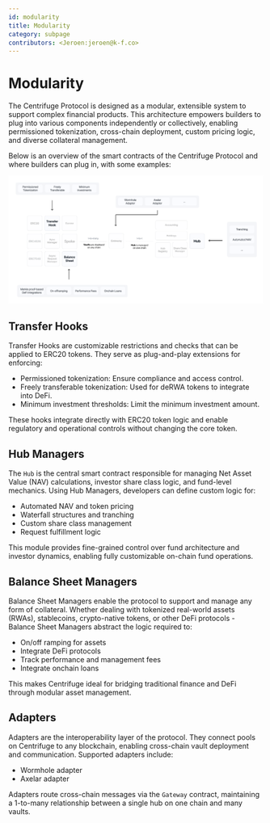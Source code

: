 ```yaml
---
id: modularity
title: Modularity
category: subpage
contributors: <Jeroen:jeroen@k-f.co>
---
```


# Modularity

The Centrifuge Protocol is designed as a modular, extensible system to support complex financial products. This architecture empowers builders to plug into various components independently or collectively, enabling permissioned tokenization, cross-chain deployment, custom pricing logic, and diverse collateral management.

Below is an overview of the smart contracts of the Centrifuge Protocol and where builders can plug in, with some examples:

![](./images/modularity.png)

## Transfer Hooks

Transfer Hooks are customizable restrictions and checks that can be applied to ERC20 tokens. They serve as plug-and-play extensions for enforcing:

* Permissioned tokenization: Ensure compliance and access control.
* Freely transferable tokenization: Used for deRWA tokens to integrate into DeFi.
* Minimum investment thresholds: Limit the minimum investment amount.

These hooks integrate directly with ERC20 token logic and enable regulatory and operational controls without changing the core token.

## Hub Managers

The `Hub` is the central smart contract responsible for managing Net Asset Value (NAV) calculations, investor share class logic, and fund-level mechanics. Using Hub Managers, developers can define custom logic for:

* Automated NAV and token pricing
* Waterfall structures and tranching
* Custom share class management
* Request fulfillment logic

This module provides fine-grained control over fund architecture and investor dynamics, enabling fully customizable on-chain fund operations.

## Balance Sheet Managers

Balance Sheet Managers enable the protocol to support and manage any form of collateral. Whether dealing with tokenized real-world assets (RWAs), stablecoins, crypto-native tokens, or other DeFi protocols - Balance Sheet Managers abstract the logic required to:

* On/off ramping for assets
* Integrate DeFi protocols
* Track performance and management fees
* Integrate onchain loans

This makes Centrifuge ideal for bridging traditional finance and DeFi through modular asset management.

## Adapters

Adapters are the interoperability layer of the protocol. They connect pools on Centrifuge to any blockchain, enabling cross-chain vault deployment and communication. Supported adapters include:

* Wormhole adapter
* Axelar adapter

Adapters route cross-chain messages via the `Gateway` contract, maintaining a 1-to-many relationship between a single hub on one chain and many vaults.